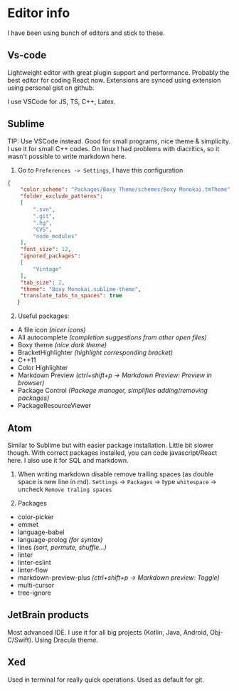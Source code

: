 # Editor info

I have been using bunch of editors and stick to these.

## Vs-code

Lightweight editor with great plugin support and performance. Probably the best
editor for coding React now. Extensions are synced using extension using personal
gist on github.

I use VSCode for JS, TS, C++, Latex.

## Sublime

TIP: Use VSCode instead.
Good for small programs, nice theme & simplicity.
I use it for small C++ codes.
On linux I had problems with diacritics, so it wasn't possible to write markdown
here.

1. Go to `Preferences -> Settings`, I have this configuration
```json
{
   	"color_scheme": "Packages/Boxy Theme/schemes/Boxy Monokai.tmTheme",
   	"folder_exclude_patterns":
   	[
   		".svn",
   		".git",
   		".hg",
   		"CVS",
   		"node_modules"
   	],
   	"font_size": 12,
   	"ignored_packages":
   	[
   		"Vintage"
   	],
   	"tab_size": 2,
   	"theme": "Boxy Monokai.sublime-theme",
   	"translate_tabs_to_spaces": true
   }
```
2. Useful packages:
* A file icon *(nicer icons)*
* All autocomplete *(completion suggestions from other open files)*
* Boxy theme *(nice dark theme)*
* BracketHighlighter *(highlight corresponding bracket)*
* C++11
* Color Highlighter
* Markdown Preview *(ctrl+shift+p -> Markdown Preview: Preview in browser)*
* Package Control *(Package manager, simplifies adding/removing packages)*
* PackageResourceViewer


## Atom

Similar to Sublime but with easier package installation. Little bit slower though.
With correct packages installed, you can code javascript/React here. I also use it
for SQL and markdown.

1. When writing markdown disable remove trailing spaces (as double space is new line in md).
`Settings` -> `Packages` -> type `whitespace` -> uncheck `Remove traling spaces`

2. Packages
* color-picker
* emmet
* language-babel
* language-prolog *(for syntax)*
* lines *(sort, permute, shuffle...)*
* linter
* linter-eslint
* linter-flow
* markdown-preview-plus *(ctrl+shift+p -> Markdown preview: Toggle)*
* multi-cursor
* tree-ignore

## JetBrain products

Most advanced IDE. I use it for all big projects (Kotlin, Java, Android, Obj-C/Swift).
Using Dracula theme.

## Xed

Used in terminal for really quick operations. Used as default for git.
